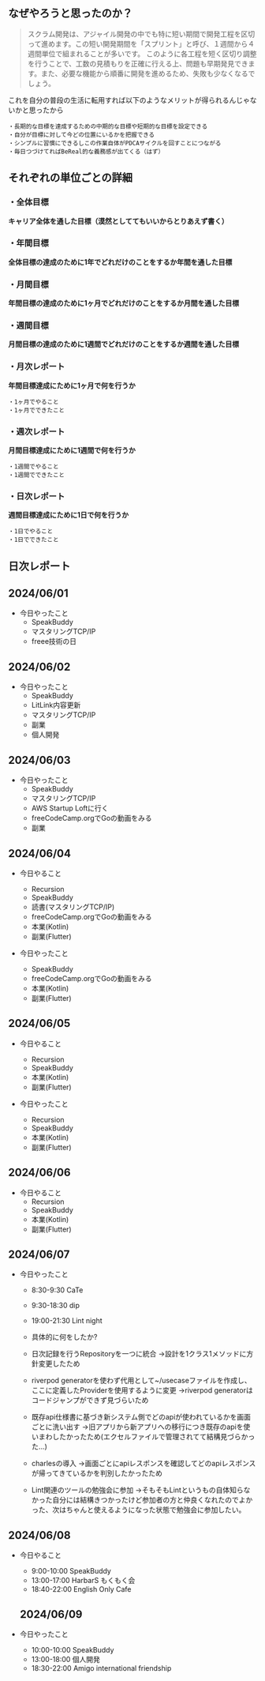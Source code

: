 ## なぜやろうと思ったのか？
> スクラム開発は、アジャイル開発の中でも特に短い期間で開発工程を区切って進めます。この短い開発期間を「スプリント」と呼び、１週間から４週間単位で組まれることが多いです。
> このように各工程を短く区切り調整を行うことで、工数の見積もりを正確に行える上、問題も早期発見できます。また、必要な機能から順番に開発を進めるため、失敗も少なくなるでしょう。

これを自分の普段の生活に転用すれば以下のようなメリットが得られるんじゃないかと思ったから
```
・長期的な目標を達成するための中期的な目標や短期的な目標を設定できる
・自分が目標に対して今どの位置にいるかを把握できる
・シンプルに習慣にできるしこの作業自体がPDCAサイクルを回すことにつながる
・毎日つづけてればBeReal的な義務感が出てくる（はず）
```

## それぞれの単位ごとの詳細
### ・全体目標
**キャリア全体を通した目標（漠然としててもいいからとりあえず書く）**

### ・年間目標
**全体目標の達成のために1年でどれだけのことをするか年間を通した目標**

### ・月間目標
**年間目標の達成のために1ヶ月でどれだけのことをするか月間を通した目標**

### ・週間目標
**月間目標の達成のために1週間でどれだけのことをするか週間を通した目標**

### ・月次レポート
**年間目標達成にために1ヶ月で何を行うか**
```
・1ヶ月でやること
・1ヶ月でできたこと
```

### ・週次レポート
**月間目標達成にために1週間で何を行うか**
```
・1週間でやること
・1週間でできたこと
```

### ・日次レポート
**週間目標達成にために1日で何を行うか**
```
・1日でやること
・1日でできたこと
```


## 日次レポート
## 2024/06/01
  - 今日やったこと
    - SpeakBuddy
    - マスタリングTCP/IP
    - freee技術の日

## 2024/06/02
  - 今日やったこと
    - SpeakBuddy
    - LitLink内容更新
    - マスタリングTCP/IP
    - 副業
    - 個人開発

## 2024/06/03
  - 今日やったこと
    - SpeakBuddy
    - マスタリングTCP/IP
    - AWS Startup Loftに行く
    - freeCodeCamp.orgでGoの動画をみる
    - 副業

## 2024/06/04
  - 今日やること
    - Recursion
    - SpeakBuddy
    - 読書(マスタリングTCP/IP)
    - freeCodeCamp.orgでGoの動画をみる
    - 本業(Kotlin)
    - 副業(Flutter)

  - 今日やったこと
    - SpeakBuddy
    - freeCodeCamp.orgでGoの動画をみる
    - 本業(Kotlin)
    - 副業(Flutter)

## 2024/06/05
  - 今日やること
    - Recursion
    - SpeakBuddy
    - 本業(Kotlin)
    - 副業(Flutter)

  - 今日やったこと
    - Recursion
    - SpeakBuddy
    - 本業(Kotlin)
    - 副業(Flutter)

  ## 2024/06/06
  - 今日やること
    - Recursion
    - SpeakBuddy
    - 本業(Kotlin)
    - 副業(Flutter)

  ## 2024/06/07
  - 今日やったこと
    - 8:30-9:30 CaTe
    - 9:30-18:30 dip
    - 19:00-21:30 Lint night

    - 具体的に何をしたか?
    - 日次記録を行うRepositoryを一つに統合
    →設計を1クラス1メソッドに方針変更したため

    - riverpod generatorを使わず代用として~/usecaseファイルを作成し、ここに定義したProviderを使用するように変更
    →riverpod generatorはコードジャンプができず見づらいため

    - 既存api仕様書に基づき新システム側でどのapiが使われているかを画面ごとに洗い出す
    →旧アプリから新アプリへの移行につき既存のapiを使いまわしたかったため(エクセルファイルで管理されてて結構見づらかった...)

    - charlesの導入
    →画面ごとにapiレスポンスを確認してどのapiレスポンスが帰ってきているかを判別したかったため

    - Lint関連のツールの勉強会に参加
    →そもそもLintというもの自体知らなかった自分には結構きつかったけど参加者の方と仲良くなれたのでよかった、次はちゃんと使えるようになった状態で勉強会に参加したい。

  ## 2024/06/08
  - 今日やること
    - 9:00-10:00 SpeakBuddy
    - 13:00-17:00 HarbarS もくもく会
    - 18:40-22:00 English Only Cafe

    ## 2024/06/09
  - 今日やったこと
    - 10:00-10:00 SpeakBuddy
    - 13:00-18:00 個人開発
    - 18:30-22:00 Amigo international friendship